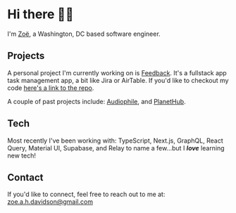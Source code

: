 # Hi there :wave:&#127998;

I'm [Zoë](https://www.zoedavidson.ca/), a Washington, DC based software engineer.

## Projects
A personal project I'm currently working on is [Feedback](https://feedback-liart.vercel.app/). It's a fullstack app task management app, a bit like Jira or AirTable. If you'd like to checkout my code [here's a link to the repo](https://github.com/zdavidson/feedback).  

A couple of past projects include: [Audiophile](https://audiophile-seven.vercel.app/), and [PlanetHub](https://planet-hub.vercel.app/).

## Tech
Most recently I've been working with: TypeScript, Next.js, GraphQL, React Query, Material UI, Supabase, and Relay to name a few...but I ***love*** learning new tech!

## Contact

If you'd like to connect, feel free to reach out to me at: zoe.a.h.davidson@gmail.com

<!--
**zdavidson/zdavidson** is a ✨ _special_ ✨ repository because its `README.md` (this file) appears on your GitHub profile.

Here are some ideas to get you started:

- 🔭 I’m currently working on ...
- 🌱 I’m currently learning ...
- 👯 I’m looking to collaborate on ...
- 🤔 I’m looking for help with ...
- 💬 Ask me about ...
- 📫 How to reach me: ...
- 😄 Pronouns: ...
- ⚡ Fun fact: ...
-->
